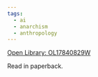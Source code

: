 ```yaml
---
tags:
  - ai
  - anarchism
  - anthropology
---
```

[Open Library: OL17840829W](https://openlibrary.org/works/OL17840829W/The_Utopia_of_Rules)

Read in paperback.